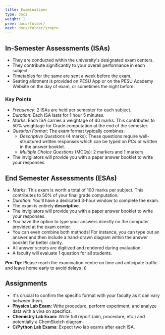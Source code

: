 ```yaml
---
title: Examinations
type: docs
weight: 1
prev: docs/folder/
next: docs/folder/srnprn
---
```


## In-Semester Assessments (ISAs)

- They are conducted within the university's designated exam centers. 
- They contribute significantly to your overall performance in each subject.
- Timetables for the same are sent a week before the exam. 
- Seating allotment is provided on PESU App or on the PESU Academy Website on the day of exam, or sometimes the night before.

### Key Points

* *Frequency*: 2 ISAs are held per semester for each subject.
* *Duration*: Each ISA lasts for 1 hour 5 minutes.
* *Marks*: Each ISA carries a weightage of 40 marks. This contributes to 50% weightage for Grade computation at the end of the semester.
* *Question Format*: The exam format typically combines:
    * *Descriptive Questions* (4 marks): These questions require well-structured written responses which can be typed on PCs or written in the answer booklet.
    * *Multiple Choice Questions* (MCQs): 2 markers and 1 markers 
* The invigilators will provide you with a paper answer booklet to write your responses.


## End Semester Assessments (ESAs)

- *Marks*: This exam is worth a total of 100 marks per subject. This contributes to 50% of your final grade computation.
- *Duration*: You'll have a dedicated 3-hour window to complete the exam.
- The exam is entirely **descriptive**.
- The invigilators will provide you with a paper answer booklet to write your responses.
- You have the option to type your answers directly on the computer provided at the exam center.
- You can even combine both methods! For instance, you can type out an answer and then include a hand-drawn diagram within the answer booklet for better clarity.
- All answer scripts are digitized and rendered during evaluation.
- A faculty will evaluate 1 question for all students.



***Pro-Tip***: Please reach the examination centre on time and anticipate traffic and leave home early to avoid delays :))

## Assignments 

* It's crucial to confirm the specific format with your faculty as it can vary between them.
* **Physics Lab Exam:** Write procedure, perform experiment, and analyze data with a viva on specifics.
* **Chemistry Lab Exam:** Write full report (aim, procedure, etc.) and potentially a ChemSketch diagram.
* **C/Python Lab Exams**: Expect two lab exams after each ISA.
